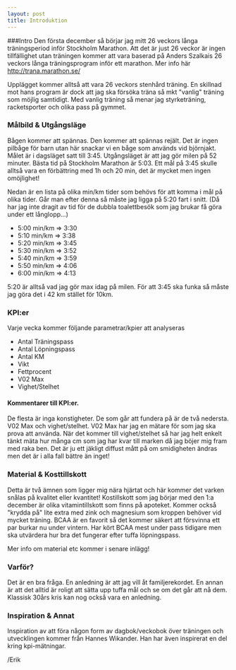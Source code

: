 ```yaml
---
layout: post
title: Introduktion
---
```


###Intro
Den första december så börjar jag mitt 26 veckors långa träningsperiod inför Stockholm Marathon. Att det är just 26 veckor är ingen tillfällighet utan träningen kommer att vara baserad på Anders Szalkais 26 veckors långa träningsprogram inför ett marathon. Mer info här <a href="http://trana.marathon.se/">http://trana.marathon.se/</a>

Upplägget kommer alltså att vara 26 veckors stenhård träning. En skillnad mot hans program är dock att jag ska försöka träna så mkt "vanlig" träning som möjlig samtidigt. Med vanlig träning så menar jag styrketräning, racketsporter och olika pass på gymmet. 

### Målbild & Utgångsläge
Bågen kommer att spännas. Den kommer att spännas rejält. Det är ingen pilbåge för barn utan här snackar vi en båge som används vid björnjakt. Målet är i dagsläget satt till 3:45. Utgångsläget är att jag gör milen på 52 minuter. Bästa tid på Stockholm Marathon är 5:03. Ett mål på 3:45 skulle alltså vara en förbättring med 1h och 20 min, det är mycket men ingen omöjlighet! 

Nedan är en lista på olika min/km tider som behövs för att komma i mål på olika tider. Går man efter denna så måste jag ligga på 5:20 fart i snitt. (Då har jag inte dragit av tid för de dubbla toalettbesök som jag brukar få göra under ett långlopp...)  

-   5:00 min/km => 3:30
-   5:10 min/km => 3:38
-   5:20 min/km => 3:45
-   5:30 min/km => 3:52
-   5:40 min/km => 3:59
-   5:50 min/km => 4:06
-   6:00 min/km => 4:13

5:20 är alltså vad jag gör max idag på milen. För att 3:45 ska funka så måste jag göra det i 42 km stället för 10km.

### KPI:er

Varje vecka kommer följande parametrar/kpier att analyseras

*   Antal Träningspass
*   Antal Löpningspass
*   Antal KM
*   Vikt
*   Fettprocent
*   V02 Max
*   Vighet/Stelhet

#### Kommentarer till KPI:er. 
De flesta är inga konstigheter. De som går att fundera på är de två nedersta. V02 Max och vighet/stelhet. V02 Max har jag en mätare för som jag ska prova att använda. När det kommer till vighet/stelhet så har jag helt enkelt tänkt mäta hur många cm som jag har kvar till marken då jag böjer mig fram med raka ben. Det är ju ett jäkligt diffust mått på om smidigheten ändras men det är i alla fall bättre än inget! 

### Material & Kosttillskott
Detta är två ämnen som ligger mig nära hjärtat och här kommer det varken snålas på kvalitet eller kvantitet! Kostillskott som jag börjar med den 1:a december är olika vitamintillskott som finns på apoteket. Kommer också "krydda på" lite extra med zink och magnesium som kroppen behöver vid mycket träning. BCAA är en favorit så det kommer säkert att försvinna ett par burkar nu under vintern. Har kört BCAA mest under pass tidigare men ska utvärdera hur bra det fungerar efter tuffa löpningspass.   

Mer info om material etc kommer i senare inlägg!

### Varför?
Det är en bra fråga. En anledning är att jag vill åt familjerekordet. En annan är att det alltid är roligt att sätta upp tuffa mål och se om det går att nå dem. Klassisk 30års kris kan nog också vara en anledning.  

### Inspiration & Annat
Inspiration av att föra någon form av dagbok/veckobok över träningen och utvecklingen kommer från Hannes Wikander. Han har även inspirerat en del kring kpi-mätningar. 

/Erik 

